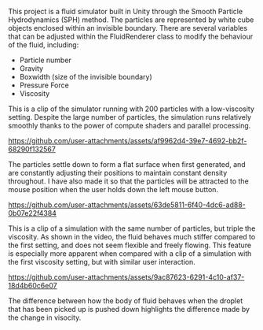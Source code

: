 This project is a fluid simulator built in Unity through the Smooth Particle Hydrodynamics (SPH) method. The particles are represented by white cube objects enclosed within an invisible boundary. There are several variables that can be adjusted within the FluidRenderer class to modify the behaviour of the fluid, including:
* Particle number
* Gravity
* Boxwidth (size of the invisible boundary)
* Pressure Force
* Viscosity


This is a clip of the simulator running with 200 particles with a low-viscosity setting. Despite the large number of particles, the simulation runs relatively smoothly thanks to the power of compute shaders and parallel processing.

https://github.com/user-attachments/assets/af9962d4-39e7-4692-bb2f-68290f132567

The particles settle down to form a flat surface when first generated, and are constantly adjusting their positions to maintain constant density throughout. I have also made it so that the particles will be attracted to the mouse position when the user holds down the left mouse button.

https://github.com/user-attachments/assets/63de5811-6f40-4dc6-ad88-0b07e22f4384

This is a clip of a simulation with the same number of particles, but triple the viscosity. As shown in the video, the fluid behaves much stiffer compared to the first setting, and does not seem flexible and freely flowing. This feature is especially more apparent when compared with a clip of a simulation with the first viscosity setting, but with similar user interaction.

https://github.com/user-attachments/assets/9ac87623-6291-4c10-af37-18d4b60c6e07

The difference between how the body of fluid behaves when the droplet that has been picked up is pushed down highlights the difference made by the change in visocity. 
